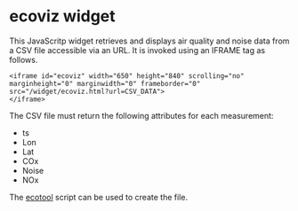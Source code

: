 # ecoviz widget

This JavaScritp widget retrieves and displays air quality and noise data from a CSV file accessible via an URL. It is invoked using an IFRAME tag as follows.

```
<iframe id="ecoviz" width="650" height="840" scrolling="no" marginheight="0" marginwidth="0" frameborder="0" src="/widget/ecoviz.html?url=CSV_DATA">
</iframe>
```

The CSV file must return the following attributes for each measurement:

* ts
* Lon
* Lat
* COx
* Noise
* NOx

The [ecotool](https://github.com/jdevoo/ecotool) script can be used to create the file.

